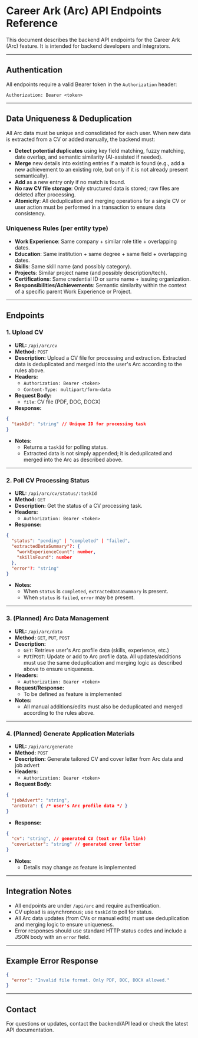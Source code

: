 # Career Ark (Arc) API Endpoints Reference

This document describes the backend API endpoints for the Career Ark (Arc) feature. It is intended for backend developers and integrators.

---

## Authentication
All endpoints require a valid Bearer token in the `Authorization` header:
```
Authorization: Bearer <token>
```

---

## Data Uniqueness & Deduplication

All Arc data must be unique and consolidated for each user. When new data is extracted from a CV or added manually, the backend must:
- **Detect potential duplicates** using key field matching, fuzzy matching, date overlap, and semantic similarity (AI-assisted if needed).
- **Merge** new details into existing entries if a match is found (e.g., add a new achievement to an existing role, but only if it is not already present semantically).
- **Add** as a new entry only if no match is found.
- **No raw CV file storage**: Only structured data is stored; raw files are deleted after processing.
- **Atomicity**: All deduplication and merging operations for a single CV or user action must be performed in a transaction to ensure data consistency.

### Uniqueness Rules (per entity type)
- **Work Experience**: Same company + similar role title + overlapping dates.
- **Education**: Same institution + same degree + same field + overlapping dates.
- **Skills**: Same skill name (and possibly category).
- **Projects**: Similar project name (and possibly description/tech).
- **Certifications**: Same credential ID or same name + issuing organization.
- **Responsibilities/Achievements**: Semantic similarity within the context of a specific parent Work Experience or Project.

---

## Endpoints

### 1. Upload CV
- **URL:** `/api/arc/cv`
- **Method:** `POST`
- **Description:** Upload a CV file for processing and extraction. Extracted data is deduplicated and merged into the user's Arc according to the rules above.
- **Headers:**
  - `Authorization: Bearer <token>`
  - `Content-Type: multipart/form-data`
- **Request Body:**
  - `file`: CV file (PDF, DOC, DOCX)
- **Response:**
```json
{
  "taskId": "string" // Unique ID for processing task
}
```
- **Notes:**
  - Returns a `taskId` for polling status.
  - Extracted data is not simply appended; it is deduplicated and merged into the Arc as described above.

---

### 2. Poll CV Processing Status
- **URL:** `/api/arc/cv/status/:taskId`
- **Method:** `GET`
- **Description:** Get the status of a CV processing task.
- **Headers:**
  - `Authorization: Bearer <token>`
- **Response:**
```json
{
  "status": "pending" | "completed" | "failed",
  "extractedDataSummary"?: {
    "workExperienceCount": number,
    "skillsFound": number
  },
  "error"?: "string"
}
```
- **Notes:**
  - When `status` is `completed`, `extractedDataSummary` is present.
  - When `status` is `failed`, `error` may be present.

---

### 3. (Planned) Arc Data Management
- **URL:** `/api/arc/data`
- **Method:** `GET`, `PUT`, `POST`
- **Description:**
  - `GET`: Retrieve user's Arc profile data (skills, experience, etc.)
  - `PUT`/`POST`: Update or add to Arc profile data. All updates/additions must use the same deduplication and merging logic as described above to ensure uniqueness.
- **Headers:**
  - `Authorization: Bearer <token>`
- **Request/Response:**
  - To be defined as feature is implemented
- **Notes:**
  - All manual additions/edits must also be deduplicated and merged according to the rules above.

---

### 4. (Planned) Generate Application Materials
- **URL:** `/api/arc/generate`
- **Method:** `POST`
- **Description:** Generate tailored CV and cover letter from Arc data and job advert
- **Headers:**
  - `Authorization: Bearer <token>`
- **Request Body:**
```json
{
  "jobAdvert": "string",
  "arcData": { /* user's Arc profile data */ }
}
```
- **Response:**
```json
{
  "cv": "string", // generated CV (text or file link)
  "coverLetter": "string" // generated cover letter
}
```
- **Notes:**
  - Details may change as feature is implemented

---

## Integration Notes
- All endpoints are under `/api/arc` and require authentication.
- CV upload is asynchronous; use `taskId` to poll for status.
- All Arc data updates (from CVs or manual edits) must use deduplication and merging logic to ensure uniqueness.
- Error responses should use standard HTTP status codes and include a JSON body with an `error` field.

---

## Example Error Response
```json
{
  "error": "Invalid file format. Only PDF, DOC, DOCX allowed."
}
```

---

## Contact
For questions or updates, contact the backend/API lead or check the latest API documentation. 